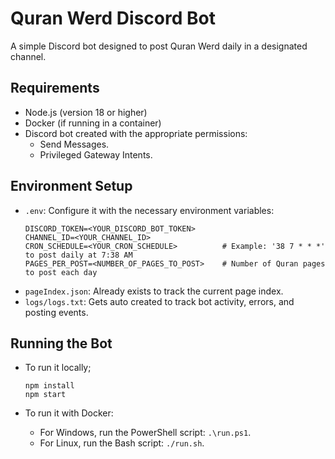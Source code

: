 
# Quran Werd Discord Bot

A simple Discord bot designed to post Quran Werd daily in a designated channel.

## Requirements

- Node.js (version 18 or higher)
- Docker (if running in a container)
- Discord bot created with the appropriate permissions:
   - Send Messages.
   - Privileged Gateway Intents.

## Environment Setup

- `.env`: Configure it with the necessary environment variables:
   ```
   DISCORD_TOKEN=<YOUR_DISCORD_BOT_TOKEN>
   CHANNEL_ID=<YOUR_CHANNEL_ID>
   CRON_SCHEDULE=<YOUR_CRON_SCHEDULE>          # Example: '38 7 * * *' to post daily at 7:38 AM
   PAGES_PER_POST=<NUMBER_OF_PAGES_TO_POST>    # Number of Quran pages to post each day
   ```
- `pageIndex.json`: Already exists to track the current page index.
- `logs/logs.txt`: Gets auto created to track bot activity, errors, and posting events.

## Running the Bot

- To run it locally;
   ```
   npm install
   npm start
   ```

- To run it with Docker:
   - For Windows, run the PowerShell script: `.\run.ps1`.
   - For Linux, run the Bash script: `./run.sh`.
